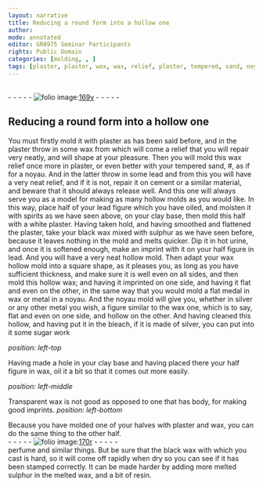 ```yaml
---
layout: narrative
title: Reducing a round form into a hollow one
author:
mode: annotated
editor: GR8975 Seminar Participants
rights: Public Domain
categories: [molding, , ]
tags: [plaster, plaster, wax, wax, relief, plaster, tempered, sand, noyau, cement, half, of, your, lead, figure, which, you, have, oiled, clay, base, white, plaster, plaster, black, wax, mixed, with, sulphur, hot, urine, half, figure, in, lead, noyau, noyau, silver, bleach, silver, clay, base, half, figure, wax, plaster, wax, perfume, black, wax, melted, sulphur, melted, wax, resin.]
---
```


 <br/>- - - - - <a href="http://gallica.bnf.fr/ark:/12148/btv1b10500001g/f344.image"><img src="../assets/photo-icon.png" alt="folio image: " style="display:inline-block; margin-bottom:-3px;"/>169v</a> - - - - - <br/> 
## Reducing a round form into a hollow one

 
You must firstly mold it with <span class="material">plaster</span> as has been said before, and in the <span class="material">plaster</span> throw in some <span class="material">wax</span> from which will come a relief that you will repair very neatly, and will shape at your pleasure. Then you will <span class="activity">mold</span> this <span class="material">wax relief</span> once more in <span class="material">plaster</span>, or even better with your <span class="material">tempered sand</span>, #, as if for a <span class="material">noyau</span>. And in the latter throw in some lead and from this you will have a very neat relief, and if it is not, <span class="activity">repair</span> it on <span class="material">cement</span> or a similar material, and beware that it should always release well. And this one will always serve you as a model for making as many hollow molds as you would like. In this way, place <span class="material">half of your lead figure which you have oiled</span>, and moisten it with spirits as we have seen above, on your <span class="material">clay base</span>, then <span class="activity">mold</span> this half with a <span class="material">white plaster</span>. Having taken hold, and having smoothed and flattened the <span class="material">plaster</span>, take your <span class="material">black wax mixed with sulphur</span> as we have seen before, because it leaves nothing in the mold and melts quicker. Dip it in <span class="material">hot urine</span>, and once it is softened enough, make an imprint with it on your <span class="material">half figure in lead</span>. And you will have a very neat hollow mold. Then adapt your wax hollow mold into a square shape, as it pleases you, as long as you have sufficient thickness, and make sure it is well even on all sides, and then mold this hollow wax; and having it imprinted on one side, and having it flat and even on the other, in the same way that you would mold a flat medal in wax or metal in a <span class="material">noyau</span>. And the <span class="material">noyau</span> mold will give you, whether in <span class="material">silver</span> or any other metal you wish, a figure similar to the wax one, which is to say, flat and even on one side, and hollow on the other. And having cleaned this hollow, and having put it in the <span class="material">bleach</span>, if it is made of <span class="material">silver</span>, you can put into it some sugar work
 
*position: left-top*

Having made a hole in your <span class="material">clay base</span> and having placed there your <span class="material">half figure</span> in <span class="material">wax</span>, oil it a bit so that it comes out more easily.
 
*position: left-middle*

Transparent wax is not good as opposed to one that has body, for making good imprints.
 <span class="figure"></span> 
*position: left-bottom*

Because you have molded one of your halves with <span class="material">plaster</span> and <span class="material">wax</span>, you can do the same thing to the other half.
 <br/>- - - - - <a href="http://gallica.bnf.fr/ark:/12148/btv1b10500001g/f345.image"><img src="../assets/photo-icon.png" alt="folio image: " style="display:inline-block; margin-bottom:-3px;"/>170r</a> - - - - - <br/> 
<span class="material">perfume</span> and similar things. But be sure that the <span class="material">black wax</span> with which you cast is hard, so it will come off rapidly when dry so you can see if it has been stamped correctly. It can be made harder by adding more <span class="material">melted sulphur</span> in the <span class="material">melted wax</span>, and a bit of <span class="material">resin.</span>
 